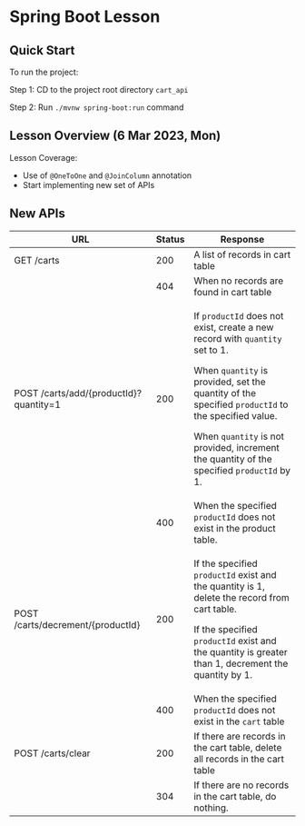 # Spring Boot Lesson

## Quick Start

To run the project:

Step 1: CD to the project root directory `cart_api`

Step 2: Run `./mvnw spring-boot:run` command

## Lesson Overview (6 Mar 2023, Mon)

Lesson Coverage:
- Use of `@OneToOne` and `@JoinColumn` annotation
- Start implementing new set of APIs

## New APIs

|URL|Status|Response|
|-|-|-|
|GET /carts|200|A list of records in cart table|
||404|When no records are found in cart table|
|POST /carts/add/{productId}?quantity=1|200|<p>If `productId` does not exist, create a new record with `quantity` set to 1.</p><p>When `quantity` is provided, set the quantity of the specified `productId` to the specified value.</p><p>When `quantity` is not provided, increment the quantity of the specified `productId` by 1.</p>|
||400|When the specified `productId` does not exist in the product table.
|POST /carts/decrement/{productId}|200|<p>If the specified `productId` exist and the quantity is 1, delete the record from cart table.</p><p>If the specified `productId` exist and the quantity is greater than 1, decrement the quantity by 1.</p>|
||400|When the specified `productId` does not exist in the `cart` table|
|POST /carts/clear|200|If there are records in the cart table, delete all records in the cart table|
||304|If there are no records in the cart table, do nothing.|

